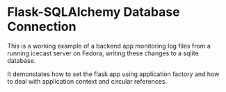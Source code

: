 # Flask-SQLAlchemy Database Connection

This is a working example of a backend app monitoring log files from a running icecast server on Fedora, writing these changes to a sqlite database.

It demonstates how to set the flask app using application factory and how to deal with application context and circular references.
